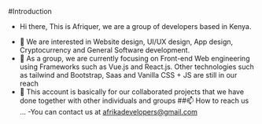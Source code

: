 #Introduction
* Hi there, This is Afriquer, we are a group of developers based in Kenya.  
- 👀 We are interested in Website design, UI/UX design, App design, Cryptocurrency and General Software development.
- 🌱 As a group, we are currently focusing on Front-end Web engineering using Frameworks such as Vue.js and React.js.
Other technologies such as tailwind and Bootstrap, Saas and Vanilla CSS + JS are still in our reach 
- 💞️ This account is basically for our collaborated projects that we have done together with other individuals and groups
##📫 How to reach us ...
-You can contact us at afrikadevelopers@gmail.com

<!---
Afriquer/Afriquer is a ✨ special ✨ repository because its `README.md` (this file) appears on your GitHub profile.
You can click the Preview link to take a look at your changes.
--->
